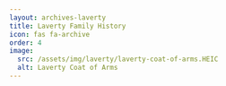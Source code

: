 ```yaml
---
layout: archives-laverty
title: Laverty Family History
icon: fas fa-archive
order: 4
image:
  src: /assets/img/laverty/laverty-coat-of-arms.HEIC
  alt: Laverty Coat of Arms
---
```


